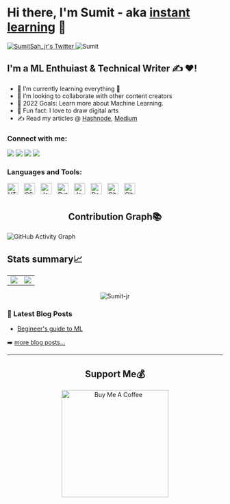 # Hi there, I'm Sumit - aka [instant learning](https://www.youtube.com/channel/UCPIXa3qnZ4GRpZGxNa5SR5Q) 👋 
<p align="left">
 <a href="http://twitter.com/SumitSah_jr">
    <img src="https://img.shields.io/twitter/follow/SumitSah_jr?label=Twitter&logo=twitter&style=for-the-badge&color=blue" alt="SumitSah_jr's Twitter"/>
  </a>
  <img src="https://komarev.com/ghpvc/?username=Sumit-jr" alt="Sumit" />
 </p>
 
## I'm a ML Enthuiast & Technical Writer ✍  ❤!
- 🌱 I’m currently learning everything 🤣
- 👯 I’m looking to collaborate with other content creators
- 🥅 2022 Goals: Learn more about Machine Learning.
- 🎨 Fun fact: I love to draw digital arts
- ✍ Read my articles @ [Hashnode](https://sumitsahjr.hashnode.dev/), [Medium](https://medium.com/@er.sumitsah)

### Connect with me:

<p align="left">  
<a href="https://twitter.com/SumitSah_jr" target="blank"><img src="https://img.icons8.com/color/35/000000/twitter--v2.png"/></a>
<a href="https://linkedin.com/in/Sumit-prasad-sah/"![image](https://user-images.githubusercontent.com/81641001/172227677-d10f3afa-d000-45c4-ab56-6dfeb09730c2.png)
" target="blank"><img src="https://img.icons8.com/color/35/000000/linkedin.png"/></a>
<a href="https://www.youtube.com/channel/UCPIXa3qnZ4GRpZGxNa5SR5Q" target="blank"><img src="https://img.icons8.com/color/35/000000/youtube-play.png"/></a>
<a href="mailto:sahsumit@gmail.com" target="blank"><img src="https://img.icons8.com/color/35/000000/gmail.png"/></a>
</p>

### Languages and Tools:

<img align="left" alt="HTML5" width="26px" src="https://cdn.jsdelivr.net/gh/devicons/devicon/icons/html5/html5-original.svg" style="padding-right:10px;" />
<img align="left" alt="CSS3" width="26px" src="https://cdn.jsdelivr.net/gh/devicons/devicon/icons/css3/css3-original.svg" style="padding-right:10px;" />
<img align="left" alt="JavaScript" width="26px" src="https://cdn.jsdelivr.net/gh/devicons/devicon/icons/javascript/javascript-original.svg" style="padding-right:10px;" />
<img align="left" alt="Python" width="26px" src="https://cdn.jsdelivr.net/gh/devicons/devicon/icons/python/python-original.svg"  style="padding-right:10px;" />
<img align="left" alt="Java" width="26px" src="https://cdn.jsdelivr.net/gh/devicons/devicon/icons/java/java-original.svg" style="padding-right:10px;" />
<img align="left" alt="Docker" width="26px" src="https://cdn.jsdelivr.net/gh/devicons/devicon/icons/docker/docker-original-wordmark.svg"  style="padding-right:10px;" />
<img align="left" alt="GitHub" width="26px" src="https://user-images.githubusercontent.com/3369400/139448065-39a229ba-4b06-434b-bc67-616e2ed80c8f.png" style="padding-right:10px;" />
<img align="left" alt="Git" width="26px" src="https://cdn.jsdelivr.net/gh/devicons/devicon/icons/git/git-original.svg" style="padding-right:10px;" />
<br />
<br />

### <h2 align="center">Contribution Graph📚</h2>

![GitHub Activity Graph](https://activity-graph.herokuapp.com/graph?username=Sumit-jr&theme=dracula&hide_border=true)

## Stats summary📈
 
<table>
  <tr>
 <td><img class="img" src="https://github-readme-stats.vercel.app/api/top-langs/?username=Sumit-jr&theme=radical&layout=compact" /></td>
 <td><img class="img" src="https://github-readme-stats.vercel.app/api?username=Sumit-jr&show_icons=true&theme=radical" /></td>
</tr>
 </table>
<p align="center">
 <img class="img" src="https://github-readme-streak-stats.herokuapp.com/?user=Sumit-jr&theme=highcontrast&hide_border=true" alt="Sumit-jr" />
</p>

### 📕 Latest Blog Posts

<!-- BLOG-POST-LIST:START -->
- [Begineer's guide to ML](https://medium.com/@er.sumitsah/a-beginners-guide-to-machine-learning-60b733a8983)
<!-- BLOG-POST-LIST:END -->

➡️ [more blog posts...](https://medium.com/@er.sumitsah)

<!-- BLOG-POST-LIST:END -->

---

### <h2 align="center">Support Me💰</h2>

 <p align="center"> 
<a href="https://www.buymeacoffee.com/sumits" target="_blank"><img src="https://cdn.buymeacoffee.com/buttons/v2/default-yellow.png" alt="Buy Me A Coffee" width="250" ></a>
</p>
